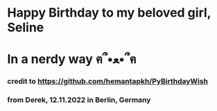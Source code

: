 # Happy Birthday to my beloved girl, Seline
# In a nerdy way ฅ՞•ﻌ•՞ฅ
### credit to https://github.com/hemantapkh/PyBirthdayWish 
### from Derek, 12.11.2022 in Berlin, Germany

